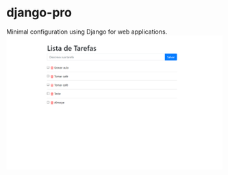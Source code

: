 # django-pro
Minimal configuration using Django for web applications.
<br/>
<img src="./public/images/Django-pro-image.png" />
